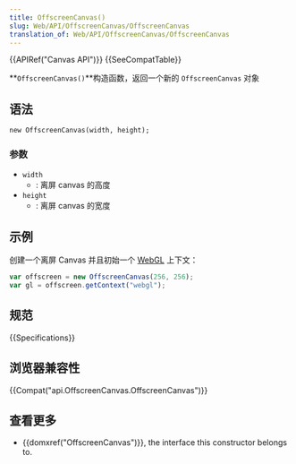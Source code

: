 ```yaml
---
title: OffscreenCanvas()
slug: Web/API/OffscreenCanvas/OffscreenCanvas
translation_of: Web/API/OffscreenCanvas/OffscreenCanvas
---
```

{{APIRef("Canvas API")}} {{SeeCompatTable}}

**`OffscreenCanvas()`**构造函数，返回一个新的 `OffscreenCanvas` 对象

## 语法

```plain
new OffscreenCanvas(width, height);
```

### 参数

- `width`
  - : 离屏 canvas 的高度
- `height`
  - : 离屏 canvas 的宽度

## 示例

创建一个离屏 Canvas 并且初始一个 [WebGL](/en-US/docs/Web/API/WebGL_API) 上下文：

```js
var offscreen = new OffscreenCanvas(256, 256);
var gl = offscreen.getContext("webgl");
```

## 规范

{{Specifications}}

## 浏览器兼容性

{{Compat("api.OffscreenCanvas.OffscreenCanvas")}}

## 查看更多

- {{domxref("OffscreenCanvas")}}, the interface this constructor belongs to.
